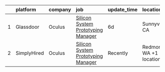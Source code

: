 

|    | platform    | company   | job                                                                                                                                                                                                                                                                                                                                                                                                                                                                                                                                                                                                                                                                                                                                                                                                                                                                                                                                                                                                                                                                                                                                                                                                                                                                                                                                                                                                    | update_time   | location                |
|---:|:------------|:----------|:-------------------------------------------------------------------------------------------------------------------------------------------------------------------------------------------------------------------------------------------------------------------------------------------------------------------------------------------------------------------------------------------------------------------------------------------------------------------------------------------------------------------------------------------------------------------------------------------------------------------------------------------------------------------------------------------------------------------------------------------------------------------------------------------------------------------------------------------------------------------------------------------------------------------------------------------------------------------------------------------------------------------------------------------------------------------------------------------------------------------------------------------------------------------------------------------------------------------------------------------------------------------------------------------------------------------------------------------------------------------------------------------------------|:--------------|:------------------------|
|  1 | Glassdoor   | Oculus    | [Silicon System Prototyping Manager](https://www.glassdoor.com/partner/jobListing.htm?pos=101&ao=1110586&s=58&guid=00000180e563de0d95ec97a2d153b39a&src=GD_JOB_AD&t=SR&vt=w&cs=1_c95d8d15&cb=1653115969160&jobListingId=1007862945597&cpc=3BA4CE39D5B5DEF5&jrtk=3-0-1g3im7nhmr09b801-1g3im7ni4r1af800-c0cae738cebb444f--6NYlbfkN0DYl4UJW4r1Vl7FEn6T9F-rD9lpC-0oMJVSiWjK_MGUd5ZxEn957iThRUCrsek9AczLXvmzIXEEUJi6ky28FPGogWPQIcjvEEAf3Aa-c_gut7Fbag6UeZHiFOMHXWcIYUNDIe3ZDJSprmNiOjKW7u0hCd8d88lCnRkROTTC8FiYXS6q805BGJko7U3OX0ziSLn2oQ6aQA1ubhfp0PDhfBlYwF8Trb-6HesxV7p7sz9QhWwmKvuCskaQfYBCAnfPMz9V6GLfq_tNOrv0Iix8oMPxFGI6p09T0ggsGc-gzkDtC7L-oRMGrmHivFPepCnxrYZ39Ur7ZBbo5dRxUjZxxofkODtT9qIkCf4m9V83zsC6CllUcmBipLZtU2FvaIp_BgWSA5gCMAEMmlYkC0tupe8XiSH_TsIphNyjUDvnBzWsU23A2ijlX_V8f2U8eJF-32uSe1SBdHnsNDs7yn2DxHwR3lRngD7IpSyN8_SpdHVHxkgipeoMjwWIX22tMvQSzpeWMTvNwA-loQ8MTKAX-w1d_-6QRRjJYaHN7wDRW4kNtx9dzhna3Tb-woHfDYNosdy9Dlw2FCQeHqDJA2Bn8xubsjRMazUX9GGbovyIYgXbi5pP6iBzPynSA3V_NXpIbpLPUwHu5Bsbxd_ZMS1WFV00Icet_aiJuBJtW-dLPfh1WAVi0i9VDw_8aBc6qf8XAt10273tA0QutAYr3Ws-nu9ZyRkn_596bEJVia_m_7AyMKE1K6dprAQHwcfrAyT-5hCffjS3PTtMc5eLoRpVdzEHUYtbFEGzl-e2Ilo-RDKv9zapJ8_2t_u4Qgi8i__vJRuG42eiLC3f1cWIyaAcR8F7Io0Gdwyqg4yGDTn5ZcYx1J7D1fdroeQy1t-bPKCRXTKTO2qB8aC6Z533zGtqtNVnmJ76QFby3xXy9OH7TVwB2l3rtiB2IiMtGzRqIoRrDWpn_I93KoU6seCoA1E7LshoZnBw6wnH4M9dO2bVtP8FXohBLr8McyihS2UkwCCmWMI%3D) | 6d            | Sunnyvale, CA           |
|  2 | SimplyHired | Oculus    | [Silicon System Prototyping Manager](https://www.simplyhired.com/job/b4D0dIfuXKQHwygCTbd47GYd5ejo6eRWwbEAd7WG3NtNmaweLG2afA?q=arvr+designer)                                                                                                                                                                                                                                                                                                                                                                                                                                                                                                                                                                                                                                                                                                                                                                                                                                                                                                                                                                                                                                                                                                                                                                                                                                                           | Recently      | Redmond, WA +1 location |